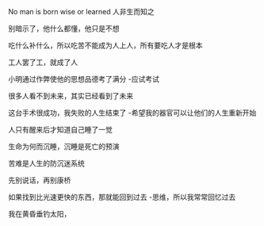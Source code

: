 No man is born wise or learned
人非生而知之


别暗示了，他什么都懂，他只是不想


吃什么补什么，所以吃苦不能成为人上人，所有要吃人才是根本

工人罢了工，就成了人


小明通过作弊使他的思想品德考了满分 -应试考试

很多人看不到未来，其实已经看到了未来

这台手术很成功，我失败的人生结束了 -希望我的器官可以让他们的人生重新开始


人只有醒来后才知道自己睡了一觉

生命为何而沉睡，沉睡是死亡的预演

苦难是人生的防沉迷系统

先别说话，再别康桥

如果找到比光速更快的东西，那就能回到过去 -思维，所以我常常回忆过去


我在黄昏垂钓太阳， 


